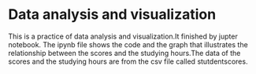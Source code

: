 # Data analysis and visualization
This is a practice of data analysis and visualization.It finished by jupter notebook. The ipynb file shows the code and the graph that illustrates the relationship between the scores and the studying hours.The data of the scores and the studying hours are from the csv file called stutdentscores.
